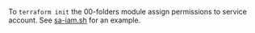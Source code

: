 To `terraform init` the 00-folders module assign permissions to service account.
See [sa-iam.sh](00-folders/sa-iam.sh) for an example.